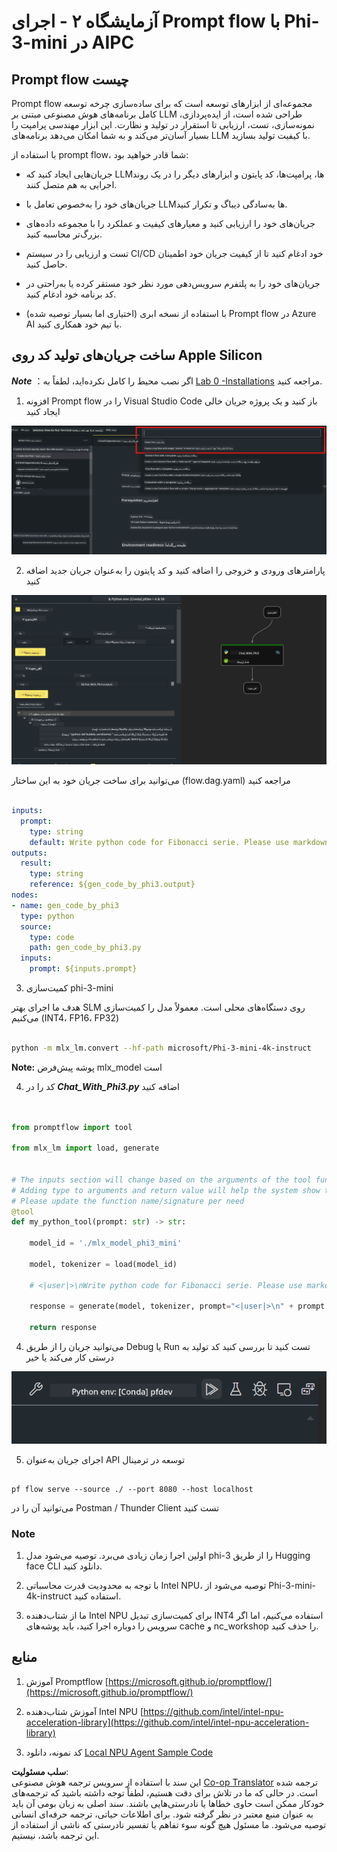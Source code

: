 <!--
CO_OP_TRANSLATOR_METADATA:
{
  "original_hash": "3dbbf568625b1ee04b354c2dc81d3248",
  "translation_date": "2025-05-07T13:52:53+00:00",
  "source_file": "md/02.Application/02.Code/Phi3/VSCodeExt/HOL/Apple/02.PromptflowWithMLX.md",
  "language_code": "fa"
}
-->
# **آزمایشگاه ۲ - اجرای Prompt flow با Phi-3-mini در AIPC**

## **Prompt flow چیست**

Prompt flow مجموعه‌ای از ابزارهای توسعه است که برای ساده‌سازی چرخه توسعه کامل برنامه‌های هوش مصنوعی مبتنی بر LLM طراحی شده است، از ایده‌پردازی، نمونه‌سازی، تست، ارزیابی تا استقرار در تولید و نظارت. این ابزار مهندسی پرامپت را بسیار آسان‌تر می‌کند و به شما امکان می‌دهد برنامه‌های LLM با کیفیت تولید بسازید.

با استفاده از prompt flow، شما قادر خواهید بود:

- جریان‌هایی ایجاد کنید که LLMها، پرامپت‌ها، کد پایتون و ابزارهای دیگر را در یک روند اجرایی به هم متصل کنند.

- جریان‌های خود را به‌خصوص تعامل با LLMها به‌سادگی دیباگ و تکرار کنید.

- جریان‌های خود را ارزیابی کنید و معیارهای کیفیت و عملکرد را با مجموعه داده‌های بزرگ‌تر محاسبه کنید.

- تست و ارزیابی را در سیستم CI/CD خود ادغام کنید تا از کیفیت جریان خود اطمینان حاصل کنید.

- جریان‌های خود را به پلتفرم سرویس‌دهی مورد نظر خود مستقر کرده یا به‌راحتی در کد برنامه خود ادغام کنید.

- (اختیاری اما بسیار توصیه شده) با استفاده از نسخه ابری Prompt flow در Azure AI با تیم خود همکاری کنید.

## **ساخت جریان‌های تولید کد روی Apple Silicon**

***Note*** ：اگر نصب محیط را کامل نکرده‌اید، لطفاً به [Lab 0 -Installations](./01.Installations.md) مراجعه کنید.

1. افزونه Prompt flow را در Visual Studio Code باز کنید و یک پروژه جریان خالی ایجاد کنید

![create](../../../../../../../../../translated_images/pf_create.bde888dc83502eba082a058175bbf1eee6791219795393a386b06fd3043ec54d.fa.png)

2. پارامترهای ورودی و خروجی را اضافه کنید و کد پایتون را به‌عنوان جریان جدید اضافه کنید

![flow](../../../../../../../../../translated_images/pf_flow.520824c0969f2a94f17e947f86bdc4b4c6c88a2efa394fe3bcfb58c0dbc578a7.fa.png)

می‌توانید برای ساخت جریان خود به این ساختار (flow.dag.yaml) مراجعه کنید

```yaml

inputs:
  prompt:
    type: string
    default: Write python code for Fibonacci serie. Please use markdown as output
outputs:
  result:
    type: string
    reference: ${gen_code_by_phi3.output}
nodes:
- name: gen_code_by_phi3
  type: python
  source:
    type: code
    path: gen_code_by_phi3.py
  inputs:
    prompt: ${inputs.prompt}


```

3. کمیت‌سازی phi-3-mini

هدف ما اجرای بهتر SLM روی دستگاه‌های محلی است. معمولاً مدل را کمیت‌سازی می‌کنیم (INT4، FP16، FP32)

```bash

python -m mlx_lm.convert --hf-path microsoft/Phi-3-mini-4k-instruct

```

**Note:** پوشه پیش‌فرض mlx_model است

4. کد را در ***Chat_With_Phi3.py*** اضافه کنید

```python


from promptflow import tool

from mlx_lm import load, generate


# The inputs section will change based on the arguments of the tool function, after you save the code
# Adding type to arguments and return value will help the system show the types properly
# Please update the function name/signature per need
@tool
def my_python_tool(prompt: str) -> str:

    model_id = './mlx_model_phi3_mini'

    model, tokenizer = load(model_id)

    # <|user|>\nWrite python code for Fibonacci serie. Please use markdown as output<|end|>\n<|assistant|>

    response = generate(model, tokenizer, prompt="<|user|>\n" + prompt  + "<|end|>\n<|assistant|>", max_tokens=2048, verbose=True)

    return response


```

4. می‌توانید جریان را از طریق Debug یا Run تست کنید تا بررسی کنید کد تولید به درستی کار می‌کند یا خیر

![RUN](../../../../../../../../../translated_images/pf_run.4239e8a0b420a58284edf6ee1471c1697c345670313c8e7beac0edaee15b9a9d.fa.png)

5. اجرای جریان به‌عنوان API توسعه در ترمینال

```

pf flow serve --source ./ --port 8080 --host localhost   

```

می‌توانید آن را در Postman / Thunder Client تست کنید

### **Note**

1. اولین اجرا زمان زیادی می‌برد. توصیه می‌شود مدل phi-3 را از طریق Hugging face CLI دانلود کنید.

2. با توجه به محدودیت قدرت محاسباتی Intel NPU، توصیه می‌شود از Phi-3-mini-4k-instruct استفاده کنید.

3. ما از شتاب‌دهنده Intel NPU برای کمیت‌سازی تبدیل INT4 استفاده می‌کنیم، اما اگر سرویس را دوباره اجرا کنید، باید پوشه‌های cache و nc_workshop را حذف کنید.

## **منابع**

1. آموزش Promptflow [https://microsoft.github.io/promptflow/](https://microsoft.github.io/promptflow/)

2. آموزش شتاب‌دهنده Intel NPU [https://github.com/intel/intel-npu-acceleration-library](https://github.com/intel/intel-npu-acceleration-library)

3. کد نمونه، دانلود [Local NPU Agent Sample Code](../../../../../../../../../code/07.Lab/01/AIPC/local-npu-agent)

**سلب مسئولیت**:  
این سند با استفاده از سرویس ترجمه هوش مصنوعی [Co-op Translator](https://github.com/Azure/co-op-translator) ترجمه شده است. در حالی که ما در تلاش برای دقت هستیم، لطفاً توجه داشته باشید که ترجمه‌های خودکار ممکن است حاوی خطاها یا نادرستی‌هایی باشند. سند اصلی به زبان بومی آن باید به عنوان منبع معتبر در نظر گرفته شود. برای اطلاعات حیاتی، ترجمه حرفه‌ای انسانی توصیه می‌شود. ما مسئول هیچ گونه سوء تفاهم یا تفسیر نادرستی که ناشی از استفاده از این ترجمه باشد، نیستیم.